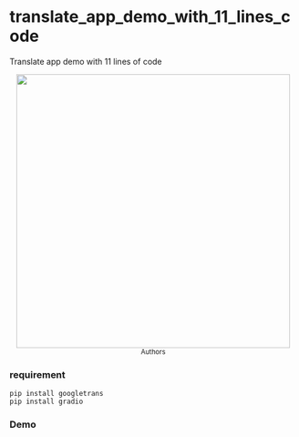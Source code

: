 # translate_app_demo_with_11_lines_code

Translate app demo with 11 lines of code

<p align="center">
    <img src="", width="480">
    <br>
    <sup>Authors <a Demo</a></sup>
</p>

### requirement
```
pip install googletrans
pip install gradio
```
### Demo


